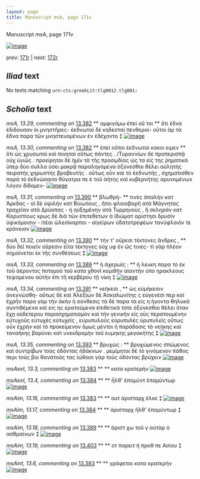 ```yaml
---
layout: page
title: Manuscript msA, page 171v
---
```


Manuscript msA, page 171v

[![image](http://www.homermultitext.org/iipsrv?OBJ=IIP,1.0&FIF=/project/homer/pyramidal/deepzoom/hmt/vaimg/2017a/VA171VN_0673.tif&WID=100&CVT=JPEG)](http://www.homermultitext.org/ict2/?urn=urn:cite2:hmt:vaimg.2017a:VA171VN_0673)

prev:  [171r](../171r/) | next:  [172r](../172r/)

## *Iliad* text

No texts matching `urn:cts:greekLit:tlg0012.tlg001:`

## *Scholia* text

*msA, 13.29, commenting on* [13.382](#13.382)  <a id="msA_13.29"/> **													 αμφιγάμω ἐπεὶ οὔ τοι 												** 													 ὄτι έδνα ἐδιδουσαν ὁι μνηστῆρες- ἑεδνωταὶ δὲ κηδεσταί πενθεροί- οὓτοι ὰρ τὰ ἕδνα παρα τῶν μνηστευομένων ἐν ἐδέχοντο ⁑ 												[![image](http://www.homermultitext.org/iipsrv?OBJ=IIP,1.0&FIF=/project/homer/pyramidal/deepzoom/hmt/vaimg/2017a/VA171VN_0673.tif&RGN=0.2220,0.1112,0.7091,0.02586&WID=1000&CVT=JPEG)](http://www.homermultitext.org/ict2/?urn=urn:cite2:hmt:vaimg.2017a:VA171VN_0673@0.2220,0.1112,0.7091,0.02586)

*msA, 13.30, commenting on* [13.382](#13.382)  <a id="msA_13.30"/> **													 ἐπεὶ οὔτοι ἑεδνωταὶ κακοι ειμεν 												** 													 ὄτι ὡς χρυσωταὶ καὶ ποιηταὶ οὕτως πάντες . /Τυραννίων δὲ προπερισπᾷ οὐχ ὑγιῶς . προείρηται 														δὲ ἡμῖν τὰ τῆς προσῳδίας ὡς τα εἰς της ῥηματικὰ ὑπερ δύο συλλα ύσει μακρᾷ παραληγόμενα ὀξύνεσθαι θέλει αὐλητής 														 πειρατής 														 χηρωστής 														 βραβευτής . οὕτως οὖν καὶ τὸ ἑεδνωτής , σχηματισθεν παρὰ τὸ 															 															 ἑεδνώσαιτο θύγατρα 														 														 																 πε																 															 ὲ τοῦ ἀήτης καὶ 															 															 κυβερνήτης 														 αρυνομένων λόγον δίδομεν- 												[![image](http://www.homermultitext.org/iipsrv?OBJ=IIP,1.0&FIF=/project/homer/pyramidal/deepzoom/hmt/vaimg/2017a/VA171VN_0673.tif&RGN=0.2218,0.1288,0.7137,0.04371&WID=1000&CVT=JPEG)](http://www.homermultitext.org/ict2/?urn=urn:cite2:hmt:vaimg.2017a:VA171VN_0673@0.2218,0.1288,0.7137,0.04371)

*msA, 13.31, commenting on* [13.390](#13.390)  <a id="msA_13.31"/> **													 βλωθρή- 												** 													 τινὲς ἁπαλὴν 														 κατ 														 Ἀρκδας - οἱ δὲ ὑψιλήν 														 κατ 														 Βοιωτους , ἢτοι φλοιοβαρῆ ατὰ Μάγνητας 														 τραχεῖαν ατὰ Δρύοπας - ἠ ηὐξημένην ατὰ Τυρρηνοὺς , ἢ σκληρὰν 														 κατ 														 Καρυστίους κρως δὲ διὰ τῶν ἐπιτεθετων ὰ ἰδιώματ αρίστησι 															 															 δρυσὶν ὑψικόμοισιν 														 - 															 															 ἰτέαι ὠλεσίκαρποι 														 - 															 															 αἰγείρων ὑδατοτρεφέων 														 														 															 															 τανύφλοιόν τε κράνειαν 														 													 												[![image](http://www.homermultitext.org/iipsrv?OBJ=IIP,1.0&FIF=/project/homer/pyramidal/deepzoom/hmt/vaimg/2017a/VA171VN_0673.tif&RGN=0.2262,0.1542,0.7087,0.04481&WID=1000&CVT=JPEG)](http://www.homermultitext.org/ict2/?urn=urn:cite2:hmt:vaimg.2017a:VA171VN_0673@0.2262,0.1542,0.7087,0.04481)

*msA, 13.32, commenting on* [13.390](#13.390)  <a id="msA_13.32"/> **													 τήν τ' οὔρεσι τέκτονες ἄνδρες , 												** 													 δύο δεῖ ποιεῖν οὔρεσιν εἶτα τέκτονες οὐχ υφ ὲν ὥς τινες- τί γὰρ πλέον σημαίνεται ἐκ τῆς 														συνθέσεως ⁑ 												[![image](http://www.homermultitext.org/iipsrv?OBJ=IIP,1.0&FIF=/project/homer/pyramidal/deepzoom/hmt/vaimg/2017a/VA171VN_0673.tif&RGN=0.2168,0.1905,0.7076,0.02600&WID=1000&CVT=JPEG)](http://www.homermultitext.org/ict2/?urn=urn:cite2:hmt:vaimg.2017a:VA171VN_0673@0.2168,0.1905,0.7076,0.02600)

*msA, 13.33, commenting on* [13.389](#13.389)  <a id="msA_13.33"/> **													 ἡ ἀχερωϊς : 												** 													 ἡ λευκη παρα τὸ ἐκ τοῦ ἀέροντος ποτομοῦ τοῦ κατα χθονῖ κομιθῆν αἰαντὴν ὑπο ηρακλεους τεψαμενου αὐτὴν ἑπι τῆ κερβέρου τῇ 														νίκη ⁑ 												[![image](http://www.homermultitext.org/iipsrv?OBJ=IIP,1.0&FIF=/project/homer/pyramidal/deepzoom/hmt/vaimg/2017a/VA171VN_0673.tif&RGN=0.2246,0.2073,0.1993,0.05228&WID=1000&CVT=JPEG)](http://www.homermultitext.org/ict2/?urn=urn:cite2:hmt:vaimg.2017a:VA171VN_0673@0.2246,0.2073,0.1993,0.05228)

*msA, 13.34, commenting on* [13.391](#13.391)  <a id="msA_13.34"/> **													 νεήκεσι , 												** 													 ὡς εὐμήκεσιν ἀνεγνώσθη- οὕτως δὲ καὶ Ἀλεξίων δὲ Ἀσκαλωνίτης ς εὐγενέσι περ καὶ ἐχρῆν παρα 														γὰρ τὴν ἀκὴν ἡ σύνθεσις τὰ δὲ παρα τὰ εἰς η ήγοντα θηλυκὰ συντιθέμενα καὶ εἰς ης ερατούμενα ἐπιθετικὰ τότε ὀξύνεσθαι θέλει ὅταν ἔχῃ οὐδετερου 														παρασχηματισμὸν καὶ τὴν γενικὴν εἰς οῡς περατουμένην εὐτυχοῦς εὐτυχὲς εὐτυχεῖς , εὐρυπυλοῦς 															 															 εὐρυπυλές 														 ὐρυπυλεῖς οὕτως οὖν ἐχρὴν καὶ τὸ προκείμενον ὅμως μέντοι ἡ παράδοσις τὸ νεήκης καὶ 														ταναήκης βαρύνει κατ υνεκδρομὴν τοῦ ευμηκης μεγακήτης ⁑ 												[![image](http://www.homermultitext.org/iipsrv?OBJ=IIP,1.0&FIF=/project/homer/pyramidal/deepzoom/hmt/vaimg/2017a/VA171VN_0673.tif&RGN=0.2211,0.2533,0.2115,0.1694&WID=1000&CVT=JPEG)](http://www.homermultitext.org/ict2/?urn=urn:cite2:hmt:vaimg.2017a:VA171VN_0673@0.2211,0.2533,0.2115,0.1694)

*msA, 13.35, commenting on* [13.393](#13.393)  <a id="msA_13.35"/> **													 βρυχώς : 												** 													 βρυχώμενος σπώμενος καὶ συντρίβων τοὺς ὀδόντας ἠδάκνων . μεμίμηται δὲ τὸ γινόμενον πάθος 														περι τοὺς βιο θανάτοῦς τας ἰώθασι γὰρ τοὺς ὀδόντας βρύχειν 												[![image](http://www.homermultitext.org/iipsrv?OBJ=IIP,1.0&FIF=/project/homer/pyramidal/deepzoom/hmt/vaimg/2017a/VA171VN_0673.tif&RGN=0.2189,0.4151,0.2089,0.06598&WID=1000&CVT=JPEG)](http://www.homermultitext.org/ict2/?urn=urn:cite2:hmt:vaimg.2017a:VA171VN_0673@0.2189,0.4151,0.2089,0.06598)

*msAext, 13.3, commenting on* [13.383](#13.383)  <a id="msAext_13.3"/> **							 						** 							 κατα κρατερὴν 						[![image](http://www.homermultitext.org/iipsrv?OBJ=IIP,1.0&FIF=/project/homer/pyramidal/deepzoom/hmt/vaimg/2017a/VA171VN_0673.tif&RGN=0.1301,0.2548,0.06632,0.01853&WID=1000&CVT=JPEG)](http://www.homermultitext.org/ict2/?urn=urn:cite2:hmt:vaimg.2017a:VA171VN_0673@0.1301,0.2548,0.06632,0.01853)

*msAext, 13.4, commenting on* [13.384](#13.384)  <a id="msAext_13.4"/> **							 						** 							 ἦλθ'										ἐπαμύντ										ἐπαμύντωρ									 						[![image](http://www.homermultitext.org/iipsrv?OBJ=IIP,1.0&FIF=/project/homer/pyramidal/deepzoom/hmt/vaimg/2017a/VA171VN_0673.tif&RGN=0.1330,0.2704,0.05527,0.01964&WID=1000&CVT=JPEG)](http://www.homermultitext.org/ict2/?urn=urn:cite2:hmt:vaimg.2017a:VA171VN_0673@0.1330,0.2704,0.05527,0.01964)

*msAim, 13.16, commenting on* [13.383](#13.383)  <a id="msAim_13.16"/> **							 						** 							 ουτ 								 ἀρισταρχ 								 έλκε ⁑ 						[![image](http://www.homermultitext.org/iipsrv?OBJ=IIP,1.0&FIF=/project/homer/pyramidal/deepzoom/hmt/vaimg/2017a/VA171VN_0673.tif&RGN=0.4274,0.2505,0.07388,0.02600&WID=1000&CVT=JPEG)](http://www.homermultitext.org/ict2/?urn=urn:cite2:hmt:vaimg.2017a:VA171VN_0673@0.4274,0.2505,0.07388,0.02600)

*msAim, 13.17, commenting on* [13.384](#13.384)  <a id="msAim_13.17"/> **							 						** 							 ἀρισταρχ 								 ῆλθ' ἐπαμύντωρ ⁑ 						[![image](http://www.homermultitext.org/iipsrv?OBJ=IIP,1.0&FIF=/project/homer/pyramidal/deepzoom/hmt/vaimg/2017a/VA171VN_0673.tif&RGN=0.4243,0.2723,0.07517,0.02946&WID=1000&CVT=JPEG)](http://www.homermultitext.org/ict2/?urn=urn:cite2:hmt:vaimg.2017a:VA171VN_0673@0.4243,0.2723,0.07517,0.02946)

*msAim, 13.18, commenting on* [13.399](#13.399)  <a id="msAim_13.18"/> **							 						** 							 ἀριστ 								 χω τοῦ γ 								 αὐτὰρ ὁ ασθμαίνων ⁑ 						[![image](http://www.homermultitext.org/iipsrv?OBJ=IIP,1.0&FIF=/project/homer/pyramidal/deepzoom/hmt/vaimg/2017a/VA171VN_0673.tif&RGN=0.4436,0.5550,0.06982,0.02586&WID=1000&CVT=JPEG)](http://www.homermultitext.org/ict2/?urn=urn:cite2:hmt:vaimg.2017a:VA171VN_0673@0.4436,0.5550,0.06982,0.02586)

*msAim, 13.19, commenting on* [13.403](#13.403)  <a id="msAim_13.19"/> **							 						** 							 οτ 								 παρειτ ἡ προθ 								 πε 								 Ασίου ⁑ 						[![image](http://www.homermultitext.org/iipsrv?OBJ=IIP,1.0&FIF=/project/homer/pyramidal/deepzoom/hmt/vaimg/2017a/VA171VN_0673.tif&RGN=0.4469,0.6369,0.06190,0.02337&WID=1000&CVT=JPEG)](http://www.homermultitext.org/ict2/?urn=urn:cite2:hmt:vaimg.2017a:VA171VN_0673@0.4469,0.6369,0.06190,0.02337)

*msAint, 13.6, commenting on* [13.383](#13.383)  <a id="msAint_13.6"/> **							 						** 							 γράφεται κατα κρατερὴν 						[![image](http://www.homermultitext.org/iipsrv?OBJ=IIP,1.0&FIF=/project/homer/pyramidal/deepzoom/hmt/vaimg/2017a/VA171VN_0673.tif&RGN=0.9094,0.2389,0.03869,0.02531&WID=1000&CVT=JPEG)](http://www.homermultitext.org/ict2/?urn=urn:cite2:hmt:vaimg.2017a:VA171VN_0673@0.9094,0.2389,0.03869,0.02531)